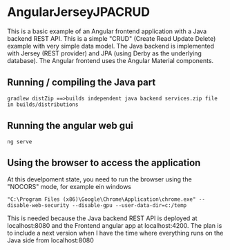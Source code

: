 # AngularJerseyJPACRUD
This is a basic example of an Angular frontend application with a Java backend REST API.
This is a simple "CRUD" (Create Read Update Delete) example with very simple data model. 
The Java backend is implemented with Jersey (REST provider) and JPA (using Derby as the underlying database).
The Angular frontend uses the Angular Material components.

## Running / compiling the Java part
```
gradlew distZip ==>builds independent java backend services.zip file in builds/distributions 
```

## Running the angular web gui 
```
ng serve
```
## Using the browser to access the application
At this develpoment state, 
you need to run the browser using the "NOCORS" mode, for example ein windows
```
"C:\Program Files (x86)\Google\Chrome\Application\chrome.exe" --disable-web-security --disable-gpu --user-data-dir=c:/temp
```
This is needed because the Java backend REST API is deployed at localhost:8080 and the Frontend angular app at localhost:4200.
The plan is to include a next version when I have the time where everything runs on the Java side from localhost:8080
